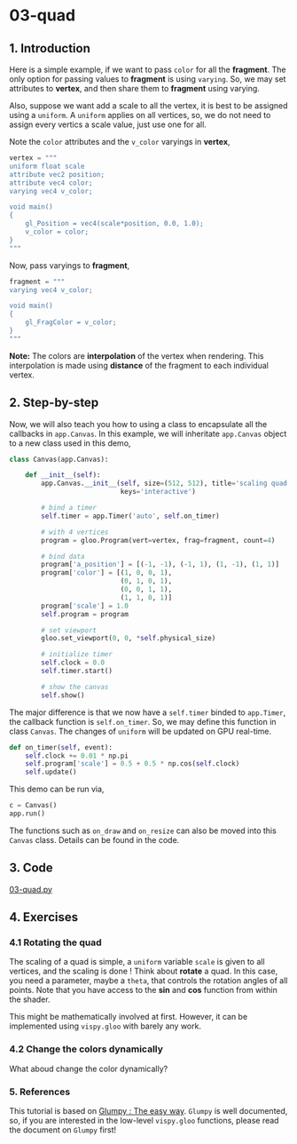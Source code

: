 # 03-quad

## 1. Introduction

Here is a simple example, if we want to pass `color` for all the **fragment**. The only option for passing values to **fragment** is using `varying`. So, we may set attributes to **vertex**, and then share them to **fragment** using varying.

Also, suppose we want add a scale to all the vertex, it is best to be assigned using a `uniform`. A `uniform` applies on all vertices, so, we do not need to assign every vertics a scale value, just use one for all.

Note the `color` attributes and the `v_color` varyings in **vertex**,
```python
vertex = """
uniform float scale
attribute vec2 position;
attribute vec4 color;
varying vec4 v_color;

void main()
{
    gl_Position = vec4(scale*position, 0.0, 1.0);
    v_color = color;
}
"""
```

Now, pass varyings to **fragment**,
```python
fragment = """
varying vec4 v_color;

void main()
{
    gl_FragColor = v_color;
}
"""
```
**Note:** The colors are **interpolation** of the vertex when rendering. This interpolation is made using **distance** of the fragment to each individual vertex.

## 2. Step-by-step

Now, we will also teach you how to using a class to encapsulate all the callbacks in `app.Canvas`. In this example, we will inheritate `app.Canvas` object to a new class used in this demo,

```python
class Canvas(app.Canvas):

    def __init__(self):
        app.Canvas.__init__(self, size=(512, 512), title='scaling quad',
                            keys='interactive')

        # bind a timer
        self.timer = app.Timer('auto', self.on_timer)

        # with 4 vertices
        program = gloo.Program(vert=vertex, frag=fragment, count=4)

        # bind data
        program['a_position'] = [(-1, -1), (-1, 1), (1, -1), (1, 1)]
        program['color'] = [(1, 0, 0, 1),
                            (0, 1, 0, 1),
                            (0, 0, 1, 1),
                            (1, 1, 0, 1)]
        program['scale'] = 1.0
        self.program = program

        # set viewport
        gloo.set_viewport(0, 0, *self.physical_size)

        # initialize timer
        self.clock = 0.0
        self.timer.start()

        # show the canvas
        self.show()
```

The major difference is that we now have a `self.timer` binded to `app.Timer`, the callback function is `self.on_timer`. So, we may define this function in class `Canvas`. The changes of `uniform` will be updated on GPU real-time.

```python
def on_timer(self, event):
    self.clock += 0.01 * np.pi
    self.program['scale'] = 0.5 + 0.5 * np.cos(self.clock)
    self.update()
```

This demo can be run via,
```python
c = Canvas()
app.run()
```

The functions such as `on_draw` and `on_resize` can also be moved into this `Canvas` class. Details can be found in the code.

## 3. Code

[03-quad.py](examples/03-quad.py)

## 4. Exercises

### 4.1 Rotating the quad

The scaling of a quad is simple, a `uniform` variable `scale` is given to all vertices, and the scaling is done ! Think about **rotate** a quad. In this case, you need a parameter, maybe a `theta`, that controls the rotation angles of all points. Note that you have access to the **sin** and **cos** function from within the shader.

This might be mathematically involved at first. However, it can be implemented using `vispy.gloo` with barely any work.

### 4.2 Change the colors dynamically

What aboud change the color dynamically?

### 5. References

This tutorial is based on [Glumpy : The easy way](http://glumpy.readthedocs.org/en/latest/tutorial/easyway.html). `Glumpy` is well documented, so, if you are interested in the low-level `vispy.gloo` functions, please read the document on `Glumpy` first!
